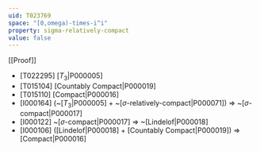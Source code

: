 ```yaml
---
uid: T023769
space: "[0,omega)-times-i^i"
property: sigma-relatively-compact
value: false
---
```

[[Proof]]

* [T022295] [$T_3$|P000005]
* [T015104] [Countably Compact|P000019]
* [T015110] [Compact|P000016]
* [I000164] (~[$T_3$|P000005] + ~[$\sigma$-relatively-compact|P000071]) => ~[$\sigma$-compact|P000017]
* [I000122] ~[$\sigma$-compact|P000017] => ~[Lindelof|P000018]
* [I000106] ([Lindelof|P000018] + [Countably Compact|P000019]) => [Compact|P000016]

